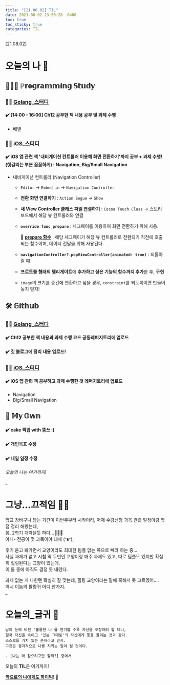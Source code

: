 ```yaml
---
title: "[21.08.02] TIL"
date: 2021-08-02 23:50:28 -0400
toc: true
toc_sticky: true
categories: TIL
---
```


[21.08.02]

# 오늘의 나 🙌

## 👩🏻‍💻 ℙ𝕣𝕠𝕘𝕣𝕒𝕞𝕞𝕚𝕟𝕘 𝕊𝕥𝕦𝕕𝕪    

### ☝🏻 <u>Golang_스터디</u>

#### ✔️ [14:00 - 16:00] Ch12 공부한 책 내용 공부 및 과제 수행

- 배열

### ☝🏻 <u>iOS_스터디</u>

#### ✔️ iOS 앱 관련 책 '내비게이션 컨트롤러 이용해 화면 전환하기'까지 공부 + 과제 수행! (헷갈리는 부분 꼼꼼하게) : Navigation, Big/Small Navigation 

-  내비게이션 컨트롤러 (Navigation Controller)
	- `Editor` → `Embed in` → `Navigation Controller`

				
	- **전환 화면 연결하기** : `Action Segue` → `Show`

	- **새 View Controller 클래스 파일 연결하기** : `Cocoa Touch Class` → 스토리 보드에서 해당 뷰 컨트롤러와 연결

	- **`override func prepare`** : 세그웨이를 이용하여 화면 전환하기 위해 사용.
		<div class="notice--primary" markdown="1">
		🌟 <strong><u>prepare 함수</u></strong>    
		: 해당 세그웨이가 해당 뷰 컨트롤러로 전환되기 직전에 호출되는 함수이며, 데이터 전달을 위해 사용된다.     
		</div>
				
	- **`navigationController?.popViewController(animated: true)`** : 되돌아갈 때
	-  **프로토콜 형태의 델리게이트**에 **추가하고 싶은 기능의 함수까지 추가**한 후, **구현**
	-  `image`의 크기를 중간에 변환하고 싶을 경우, `constraint`를 되도록이면 만들어 놓지 말자!



## 🛠️ 𝔾𝕚𝕥𝕙𝕦𝕓 

### ☝🏻 <u>Golang_스터디</u>

#### ✔️ Ch12 공부한 책 내용과 과제 수행 코드 공동레퍼지토리에 업로드     

#### ✔️ 깃 블로그에 정리 내용 업로드! 
     
    

### ☝🏻 <u>iOS_스터디</u>

#### ✔️ iOS 앱 관련 책 공부하고 과제 수행한 것 레퍼지토리에 업로드     

* Navigation
* Big/Small Navigation


		

## 🌝 𝕄𝕪 𝕆𝕨𝕟 

#### ✔️ cake 픽업 with 뚱쓰 :)

#### ✔️ 개인목표 수정   

#### ✔️ 내일 일정 수정
     
      
      

*오늘의 나는 여기까지!* 
    
_
  
# 그냥...끄적임 ✍🏻

학교 장바구니 담는 기간이 이번주부터 시작이라, 어제 수강신청 과목 관련 일정이랑 학점 정리 해봤는데,      
음, 2학기 개빡셀듯 하다...🤦🏻‍♀️          
아니- 전공이 몇 과목이야 대체 (ᵔᴥᵔ);       

후기 듣고 봐가면서 교양이라도 최대한 팀플 없는 쪽으로 빼려 하는 중...      
사실 과제가 없고 시험 딱 두번인 교양이랑 매주 과제도 있고, 따로 팀플도 있지만 확실히 힐링된다는 교양이 있는데,     
이 둘 중에 아직도 결정 못 내렸다.       

과제 없는 게 나한텐 확실히 잘 맞는데, 힐링 교양이라는 말에 혹해서 못 고르겠어....    
역시 이놈의 팔랑귀 어디 안가지.             
_


# 오늘의_글귀 📜

	남의 눈에 비친 '훌륭한 나'를 연기할 수록 자신을 포장하려 할 테니,      
	결국 자신을 속이고 '있는 그대로'의 자신에게 등을 돌리는 것과 같다.     
	스스로를 가치 있는 존재라고 믿자.  
	그것은 결과적으로 나를 지키는 일이 될 것이다. 
	
	- [나는 왜 참으려고만 할까?] 중에서

<div class="notice--primary" markdown="1">
오늘의 <strong>TIL</strong>은 여기까지!     
      
<strong><u>앞으로의 나에게도 화이팅</u></strong>! 🌸 
</div>
